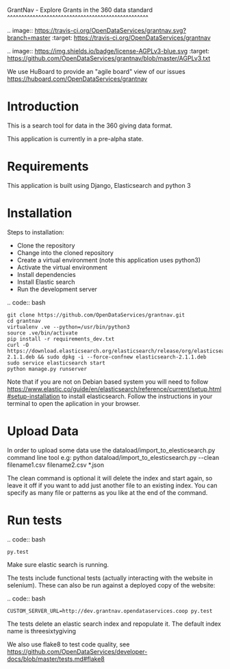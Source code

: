 GrantNav - Explore Grants in the 360 data standard
^^^^^^^^^^^^^^^^^^^^^^^^^^^^^^^^^^^^^^^^^^^^^^^^^^

.. image:: https://travis-ci.org/OpenDataServices/grantnav.svg?branch=master
    :target: https://travis-ci.org/OpenDataServices/grantnav

.. image:: https://img.shields.io/badge/license-AGPLv3-blue.svg
    :target: https://github.com/OpenDataServices/grantnav/blob/master/AGPLv3.txt

We use HuBoard to provide an "agile board" view of our issues https://huboard.com/OpenDataServices/grantnav

Introduction
============

This is a search tool for data in the 360 giving data format.

This application is currently in a pre-alpha state.

Requirements
============
This application is built using Django, Elasticsearch and python 3

Installation
============
Steps to installation:

* Clone the repository
* Change into the cloned repository
* Create a virtual environment (note this application uses python3)
* Activate the virtual environment
* Install dependencies
* Install Elastic search
* Run the development server

.. code:: bash

    git clone https://github.com/OpenDataServices/grantnav.git
    cd grantnav
    virtualenv .ve --python=/usr/bin/python3
    source .ve/bin/activate
    pip install -r requirements_dev.txt
    curl -O https://download.elasticsearch.org/elasticsearch/release/org/elasticsearch/distribution/deb/elasticsearch/2.1.1/elasticsearch-2.1.1.deb && sudo dpkg -i --force-confnew elasticsearch-2.1.1.deb
    sudo service elasticsearch start
    python manage.py runserver

Note that if you are not on Debian based system you will need to follow https://www.elastic.co/guide/en/elasticsearch/reference/current/setup.html#setup-installation to install elasticsearch.
Follow the instructions in your terminal to open the aplication in your browser.

Upload Data
===========

In order to upload some data use the dataload/import_to_elesticsearch.py command line tool e.g:
    python dataload/import_to_elesticsearch.py --clean filename1.csv filename2.csv *.json

The clean command is optional it will delete the index and start again, so leave it off if you want to add just another file to an existing index.
You can specify as many file or patterns as you like at the end of the command.


Run tests
=========

.. code:: bash

    py.test

Make sure elastic search is running.

The tests include functional tests (actually interacting with the website in selenium). These can also be run against a deployed copy of the website:

.. code:: bash

    CUSTOM_SERVER_URL=http://dev.grantnav.opendataservices.coop py.test

The tests delete an elastic search index and repopulate it.  The default index name is threesixtygiving


We also use flake8 to test code quality, see https://github.com/OpenDataServices/developer-docs/blob/master/tests.md#flake8 

